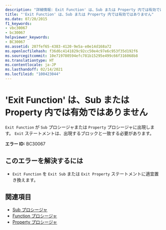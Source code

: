 ```yaml
---
description: "詳細情報: Exit Function' は、Sub または Property 内では有効ではありません"
title: "'Exit Function' は、Sub または Property 内では有効ではありません"
ms.date: 07/20/2015
f1_keywords:
- vbc30067
- bc30067
helpviewer_keywords:
- BC30067
ms.assetid: 207fef65-4383-4120-9e5a-e0e14d168a72
ms.openlocfilehash: f36d6c4141829c92cc50e4c97e6c953f35d192f6
ms.sourcegitcommit: 10e719780594efc781b15295e499c66f316068b8
ms.translationtype: HT
ms.contentlocale: ja-JP
ms.lasthandoff: 02/14/2021
ms.locfileid: "100423044"
---
```

# <a name="exit-function-is-not-valid-in-a-sub-or-property"></a>'Exit Function' は、Sub または Property 内では有効ではありません

`Exit Function` が `Sub` プロシージャまたは `Property` プロシージャに出現します。 `Exit` ステートメントは、出現するブロックと一致する必要があります。  
  
 **エラー ID:** BC30067  
  
## <a name="to-correct-this-error"></a>このエラーを解決するには  
  
- `Exit Function` を `Exit Sub` または `Exit Property` ステートメントに適宜置き換えます。  
  
## <a name="see-also"></a>関連項目

- [Sub プロシージャ](../programming-guide/language-features/procedures/sub-procedures.md)
- [Function プロシージャ](../programming-guide/language-features/procedures/function-procedures.md)
- [Property プロシージャ](../programming-guide/language-features/procedures/property-procedures.md)
